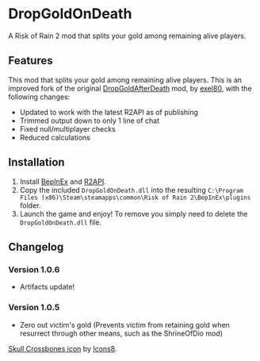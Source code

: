 # DropGoldOnDeath
A Risk of Rain 2 mod that splits your gold among remaining alive players.

## Features
This mod that splits your gold among remaining alive players. This is an improved fork of the original [DropGoldAfterDeath](https://thunderstore.io/package/exel80/DropGoldAfterDeath/) mod, by [exel80](https://github.com/exel80), with the following changes:
- Updated to work with the latest R2API as of publishing
- Trimmed output down to only 1 line of chat
- Fixed null/multiplayer checks
- Reduced calculations

## Installation
1. Install [BepInEx](https://thunderstore.io/package/bbepis/BepInExPack/) and [R2API](https://thunderstore.io/package/tristanmcpherson/R2API/).
2. Copy the included `DropGoldOnDeath.dll` into the resulting `C:\Program Files (x86)\Steam\steamapps\common\Risk of Rain 2\BepInEx\plugins` folder.
3. Launch the game and enjoy! To remove you simply need to delete the `DropGoldOnDeath.dll` file.

## Changelog
### Version 1.0.6
- Artifacts update!

### Version 1.0.5
- Zero out victim's gold (Prevents victim from retaining gold when resurrect through other means, such as the ShrineOfDio mod)

[Skull Crossbones icon](https://icons8.com/icons/set/self-destruct-button--v1) by [Icons8](https://icons8.com).
